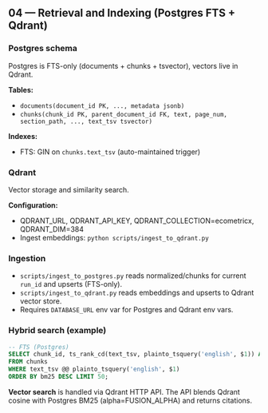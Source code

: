 ## 04 — Retrieval and Indexing (Postgres FTS + Qdrant)

### Postgres schema
Postgres is FTS-only (documents + chunks + tsvector), vectors live in Qdrant.

**Tables:**
- `documents(document_id PK, ..., metadata jsonb)`
- `chunks(chunk_id PK, parent_document_id FK, text, page_num, section_path, ..., text_tsv tsvector)`

**Indexes:**
- FTS: GIN on `chunks.text_tsv` (auto-maintained trigger)

### Qdrant
Vector storage and similarity search.

**Configuration:**
- QDRANT_URL, QDRANT_API_KEY, QDRANT_COLLECTION=ecometricx, QDRANT_DIM=384
- Ingest embeddings: `python scripts/ingest_to_qdrant.py`

### Ingestion
- `scripts/ingest_to_postgres.py` reads normalized/chunks for current `run_id` and upserts (FTS-only).
- `scripts/ingest_to_qdrant.py` reads embeddings and upserts to Qdrant vector store.
- Requires `DATABASE_URL` env var for Postgres and Qdrant env vars.

### Hybrid search (example)
```sql
-- FTS (Postgres)
SELECT chunk_id, ts_rank_cd(text_tsv, plainto_tsquery('english', $1)) AS bm25
FROM chunks
WHERE text_tsv @@ plainto_tsquery('english', $1)
ORDER BY bm25 DESC LIMIT 50;
```

**Vector search** is handled via Qdrant HTTP API. The API blends Qdrant cosine with Postgres BM25 (alpha=FUSION_ALPHA) and returns citations.